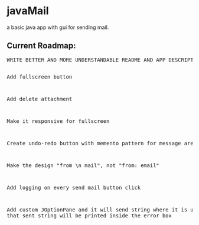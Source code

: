 <h1>javaMail</h1>
<p>a basic java app with gui for sending mail.</p>

<h2>Current Roadmap:</h2>
<pre>
WRITE BETTER AND MORE UNDERSTANDABLE README AND APP DESCRIPTION

Add fullscreen button

Add delete attachment

Make it responsive for fullscreen

Create undo-redo button with memento pattern for message area

Make the design "from \n mail", not "from: email"

Add logging on every send mail button click

Add custom JOptionPane and it will send string where it is used and that sent string will be printed inside the error box
</pre>
